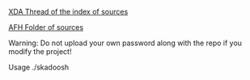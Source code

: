 [XDA Thread of the index of sources](http://forum.xda-developers.com/android/software/sources-android-sources-highly-t3231109)

[AFH Folder of sources](https://www.androidfilehost.com/?w=files&flid=87142)

Warning: Do not upload your own password along with the repo if you modify the project!

Usage ./skadoosh <romname> <manifest link> <branch>
